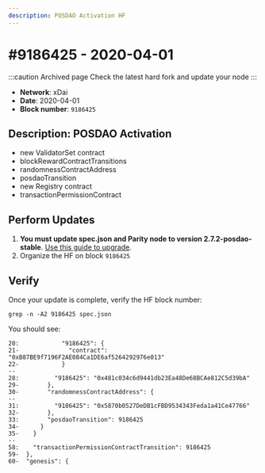 ```yaml
---
description: POSDAO Activation HF
---
```


# #9186425 - 2020-04-01

:::caution Archived page
Check the latest hard fork and update your node
:::

* **Network**: xDai
* **Date**: 2020-04-01
* **Block number**: `9186425`

## Description: POSDAO Activation

* new ValidatorSet contract
* blockRewardContractTransitions
* randomnessContractAddress
* posdaoTransition
* new Registry contract
* transactionPermissionContract

## Perform Updates

1. **You must update spec.json and Parity node to version 2.7.2-posdao-stable**. [Use this guide to upgrade](https://forum.poa.network/t/posdao-activation/3310).
2. Organize the HF on block `9186425`

## Verify

Once your update is complete, verify the HF block number:

```
grep -n -A2 9186425 spec.json
```

You should see:

```
20:            "9186425": {
21-              "contract": "0xB87BE9f7196F2AE084Ca1DE6af5264292976e013"
22-            }
--
28:          "9186425": "0x481c034c6d9441db23Ea48De68BCAe812C5d39bA"
29-        },
30-        "randomnessContractAddress": {
--
31:          "9186425": "0x5870b0527DeDB1cFBD9534343Feda1a41Ce47766"
32-        },
33:        "posdaoTransition": 9186425
34-      }
35-    }
--
58:    "transactionPermissionContractTransition": 9186425
59-  },
60-  "genesis": {
```
